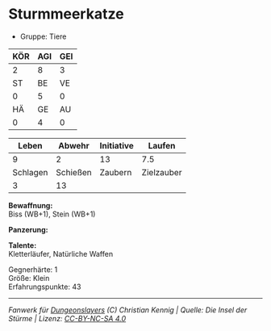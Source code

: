 # Sturmmeerkatze  
- Gruppe: Tiere  

| KÖR | AGI | GEI |  
| --- | --- | --- |  
| 2   | 8   | 3   |
| ST  | BE  | VE  |  
| 0   | 5   | 0   |
| HÄ  | GE  | AU  |  
| 0   | 4   | 0   |


| Leben    | Abwehr   | Initiative | Laufen     |
| -------- | -------- | ---------- | ---------- |
| 9        | 2        | 13         | 7.5        |
| Schlagen | Schießen | Zaubern    | Zielzauber |
| 3        | 13       |            |            |

**Bewaffnung:**  
Biss (WB+1), Stein (WB+1)

**Panzerung:**  


**Talente:**  
Kletterläufer, Natürliche Waffen

Gegnerhärte: 1  
Größe: Klein  
Erfahrungspunkte: 43  



___
*Fanwerk für [Dungeonslayers](https://www.dungeonslayers.net/) (C) Christian Kennig | Quelle: Die Insel der Stürme | Lizenz: [CC-BY-NC-SA 4.0](https://creativecommons.org/licenses/by-nc-sa/4.0/deed.de)*